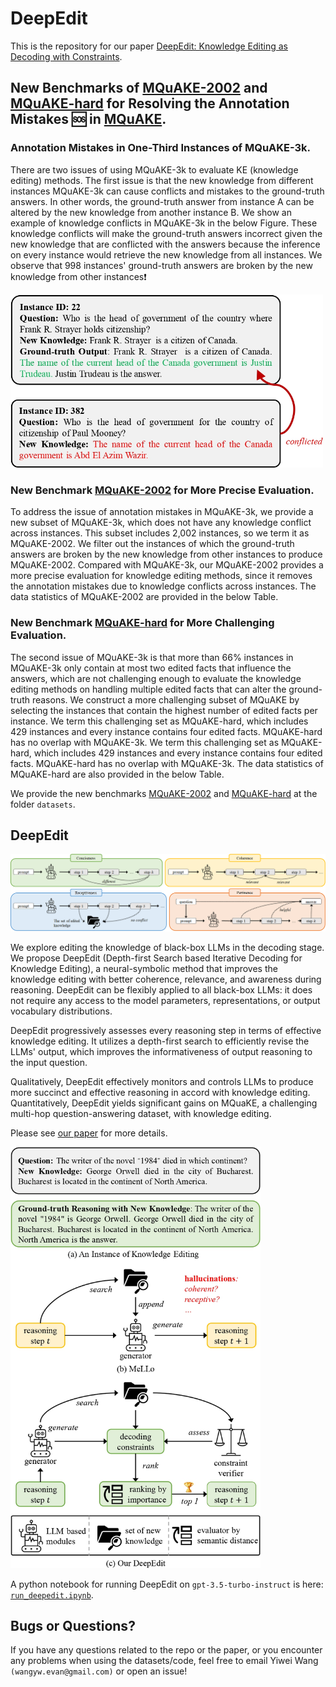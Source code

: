 # DeepEdit

This is the repository for our paper [DeepEdit: Knowledge Editing as Decoding with Constraints](https://arxiv.org/abs/2401.10471).

## New Benchmarks of [MQuAKE-2002](https://github.com/wangywUST/DeepEdit/blob/main/datasets/MQuAKE-2002.json) and [MQuAKE-hard](https://github.com/wangywUST/DeepEdit/blob/main/datasets/MQuAKE-hard.json) for Resolving the Annotation Mistakes 🆘 in [MQuAKE](https://github.com/princeton-nlp/MQuAKE).

### Annotation Mistakes in One-Third Instances of MQuAKE-3k.
  There are two issues of using MQuAKE-3k to evaluate KE (knowledge editing) methods. The first issue is that the new knowledge from different instances MQuAKE-3k can cause conflicts and mistakes to the ground-truth answers. In other words, the ground-truth answer from instance A can be altered by the new knowledge from another instance B. We show an example of knowledge conflicts in MQuAKE-3k in the below Figure. These knowledge conflicts will make the ground-truth answers incorrect given the new knowledge that are conflicted with the answers because the inference on every instance would retrieve the new knowledge from all instances. We observe that 998 instances' ground-truth answers are broken by the new knowledge from other instances❗

<img src="fig/fig_2.jpg" width="500">
  
### New Benchmark [MQuAKE-2002](https://github.com/wangywUST/DeepEdit/blob/main/datasets/MQuAKE-2002.json) for More Precise Evaluation.
  
 To address the issue of annotation mistakes in MQuAKE-3k, we provide a new subset of MQuAKE-3k, which does not have any knowledge conflict across instances. This subset includes 2,002 instances, so we term it as MQuAKE-2002. We filter out the instances of which the ground-truth answers are broken by the new knowledge from other instances to produce MQuAKE-2002. Compared with MQuAKE-3k, our MQuAKE-2002 provides a more precise evaluation for knowledge editing methods, since it removes the annotation mistakes due to knowledge conflicts across instances. The data statistics of MQuAKE-2002 are provided in the below Table.  

### New Benchmark [MQuAKE-hard](https://github.com/wangywUST/DeepEdit/blob/main/datasets/MQuAKE-hard.json) for More Challenging Evaluation.

 The second issue of MQuAKE-3k is that more than 66% instances in MQuAKE-3k only contain at most two edited facts that influence the answers, which are not challenging enough to evaluate the knowledge editing methods on handling multiple edited facts that can alter the ground-truth reasons. We construct a more challenging subset of MQuAKE by selecting the instances that contain the highest number of edited facts per instance. We term this challenging set as MQuAKE-hard, which includes 429 instances and every instance contains four edited facts. MQuAKE-hard has no overlap with MQuAKE-3k. We term this challenging set as MQuAKE-hard, which includes 429 instances and every instance contains four edited facts. MQuAKE-hard has no overlap with MQuAKE-3k. The data statistics of MQuAKE-hard are also provided in the below Table.

We provide the new benchmarks [MQuAKE-2002](https://github.com/wangywUST/DeepEdit/blob/main/datasets/MQuAKE-2002.json) and [MQuAKE-hard](https://github.com/wangywUST/DeepEdit/blob/main/datasets/MQuAKE-hard.json) at the folder `datasets`.


## DeepEdit

<img src="fig/fig_10.png" width="800">

We explore editing the knowledge of black-box LLMs in the decoding stage. We propose DeepEdit (Depth-first Search based Iterative Decoding for Knowledge Editing), a neural-symbolic method that improves the knowledge editing with better coherence, relevance, and awareness during reasoning. DeepEdit can be flexibly applied to all black-box LLMs: it does not require any access to the model parameters, representations, or output vocabulary distributions. 

DeepEdit progressively assesses every reasoning step in terms of effective knowledge editing. It utilizes a depth-first search to efficiently revise the LLMs' output, which improves the informativeness of output reasoning to the input question. 

Qualitatively, DeepEdit effectively monitors and controls LLMs to produce more succinct and effective reasoning in accord with knowledge editing. Quantitatively, DeepEdit yields significant gains on MQuaKE, a challenging multi-hop question-answering dataset, with knowledge editing.

Please see [our paper](https://arxiv.org/abs/2401.10471) for more details.

<img src="fig/fig_5.png" width="400">

A python notebook for running DeepEdit on `gpt-3.5-turbo-instruct` is here: [`run_deepedit.ipynb`](https://github.com/wangywUST/DeepEdit/blob/main/run_deepedit.ipynb).

## Bugs or Questions?
If you have any questions related to the repo or the paper, or you encounter any problems when using the datasets/code, feel free to email Yiwei Wang `(wangyw.evan@gmail.com)` or open an issue!